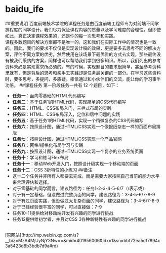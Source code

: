 # baidu_ife
##重要说明
百度前端技术学院的课程任务是由百度前端工程师专为对前端不同掌握程度的同学设计。我们尽力保证课程内容的质量以及学习难度的合理性，但即使如此，真正决定课程效果的，还是你的每一次思考和实践。
<br />
课程多数题目的解决方案都不是唯一的，这和我们在实际工作中的情况也是一致的。因此，我们的要求不仅仅是实现设计稿的效果，更是要多去思考不同的解决方案，评估不同方案的优劣，然后使用在该场景下最优雅的方式去实现。那些最终没有被我们采纳的方案，同样也可以帮助我们学到很多知识。所以，我们列出的参考资料未必是实现需求所必须的。有的时候，实现题目的要求很简单，甚至参考资料里就有，但是背后的思考和亲手去实践却是任务最关键的一部分。在学习这些资料时，要多思考，多提问，多质疑。相信通过和小伙伴们的交流，能让你的学习事半功倍。
##课程任务
第一阶段任务一共有 12 个题目，如下：
- **任务一**：面向零基础的HTML代码编写
- **任务二**：基于任务1的HTML代码，实现简单的CSS代码编写
- **任务三**：HTML、CSS布局入门，三栏式布局的实践
- **任务四**：HTML、CSS布局深入，定位和居中问题的实践
- **任务五**：基于任务1的HTML代码，实现一个稍微复杂的CSS代码编写
- **任务六**：按照设计图，通过HTML/CSS实现一个像报纸杂志一样的页面布局排版
- **任务七**：按照设计图，通过HTML/CSS实现一个产品官网
- **任务八**：网格/栅格化布局学习与实践
- **任务九**：按照设计图，通过HTML/CSS实现一个复杂的业务系统页面
- **任务十**：学习和练习Flex布局
- **任务十一**：移动Web开发入门，按照设计稿实现一个移动端的页面
- **任务十二**：CSS 3新特性的小练习
##备注
- 这十二个任务并非所有人都要去完成，而是需要大家按照自己当前的能力水平来合理评估和选择。
- 对于零基础的同学而言，建议路径为：任务1-2-3-4-5-6/7（/表示或）
- 对于有一定基础，但没做过完整页面的同学，建议路径为：3-4-5-6/7-8-9
- 对于有过页面实践，但没做过太复杂页面的同学，建议路径为：3-4-6/7-8-9
- 对于已经经验很丰富的同学，可以直接做：7-9
- 任务10-11提供给对移动端开发有兴趣的同学进行挑战
- 任务12提供给初学者，并且对CSS 3各种新特性有兴趣的同学进行挑战
<br />
[原网站](http://mp.weixin.qq.com/s?__biz=MzA4MjUyNjY3Nw==&mid=401956006&idx=1&sn=bbf72ea5c17894c3a5423d8b3bdb7d9a#rd)
